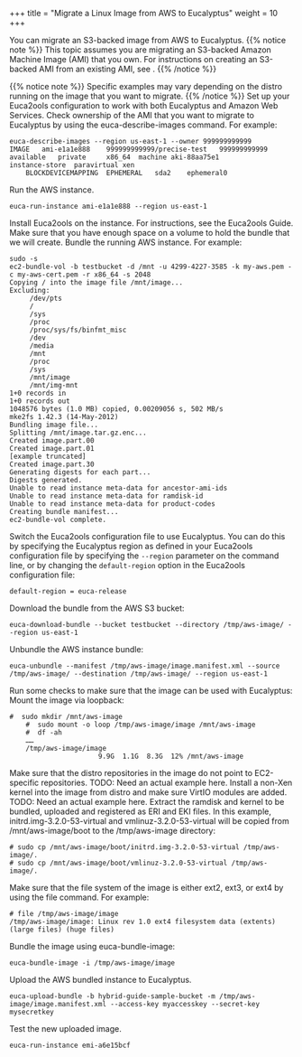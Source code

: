 +++
title = "Migrate a Linux Image from AWS to Eucalyptus"
weight = 10
+++

You can migrate an S3-backed image from AWS to Eucalyptus.
{{% notice note %}}
This topic assumes you are migrating an S3-backed Amazon Machine Image (AMI) that you own. For instructions on creating an S3-backed AMI from an existing AMI, see . 
{{% /notice %}}

{{% notice note %}}
Specific examples may vary depending on the distro running on the image that you want to migrate. 
{{% /notice %}}
Set up your Euca2ools configuration to work with both Eucalyptus and Amazon Web Services. Check ownership of the AMI that you want to migrate to Eucalyptus by using the euca-describe-images command. For example: 

    euca-describe-images --region us-east-1 --owner 999999999999
    IMAGE	ami-e1a1e888	999999999999/precise-test	999999999999	available	private		x86_64	machine	aki-88aa75e1			instance-store	paravirtual	xen
    	BLOCKDEVICEMAPPING	EPHEMERAL	sda2	ephemeral0

Run the AWS instance. 

    euca-run-instance ami-e1a1e888 --region us-east-1 

Install Euca2ools on the instance. For instructions, see the Euca2ools Guide. Make sure that you have enough space on a volume to hold the bundle that we will create. Bundle the running AWS instance. For example: 

    sudo -s
    ec2-bundle-vol -b testbucket -d /mnt -u 4299-4227-3585 -k my-aws.pem -c my-aws-cert.pem -r x86_64 -s 2048
    Copying / into the image file /mnt/image...
    Excluding:
    	 /dev/pts
    	 /
    	 /sys
    	 /proc
    	 /proc/sys/fs/binfmt_misc
    	 /dev
    	 /media
    	 /mnt
    	 /proc
    	 /sys
    	 /mnt/image
    	 /mnt/img-mnt
    1+0 records in
    1+0 records out
    1048576 bytes (1.0 MB) copied, 0.00209056 s, 502 MB/s
    mke2fs 1.42.3 (14-May-2012)
    Bundling image file...
    Splitting /mnt/image.tar.gz.enc...
    Created image.part.00
    Created image.part.01
    [example truncated]
    Created image.part.30
    Generating digests for each part...
    Digests generated.
    Unable to read instance meta-data for ancestor-ami-ids
    Unable to read instance meta-data for ramdisk-id
    Unable to read instance meta-data for product-codes
    Creating bundle manifest...
    ec2-bundle-vol complete.

Switch the Euca2ools configuration file to use Eucalyptus. You can do this by specifying the Eucalyptus region as defined in your Euca2ools configuration file by specifying the `--region` parameter on the command line, or by changing the `default-region` option in the Euca2ools configuration file: 

    default-region = euca-release

Download the bundle from the AWS S3 bucket: 

    euca-download-bundle --bucket testbucket --directory /tmp/aws-image/ --region us-east-1

Unbundle the AWS instance bundle: 

    euca-unbundle --manifest /tmp/aws-image/image.manifest.xml --source /tmp/aws-image/ --destination /tmp/aws-image/ --region us-east-1

Run some checks to make sure that the image can be used with Eucalyptus: Mount the image via loopback: 

    #  sudo mkdir /mnt/aws-image
    	#  sudo mount -o loop /tmp/aws-image/image /mnt/aws-image
    	#  df -ah 
    	……
    	/tmp/aws-image/image
                          9.9G  1.1G  8.3G  12% /mnt/aws-image

Make sure that the distro repositories in the image do not point to EC2-specific repositories. TODO: Need an actual example here. Install a non-Xen kernel into the image from distro and make sure VirtIO modules are added. TODO: Need an actual example here. Extract the ramdisk and kernel to be bundled, uploaded and registered as ERI and EKI files. In this example, initrd.img-3.2.0-53-virtual and vmlinuz-3.2.0-53-virtual will be copied from /mnt/aws-image/boot to the /tmp/aws-image directory: 

    # sudo cp /mnt/aws-image/boot/initrd.img-3.2.0-53-virtual /tmp/aws-image/.
    # sudo cp /mnt/aws-image/boot/vmlinuz-3.2.0-53-virtual /tmp/aws-image/.

Make sure that the file system of the image is either ext2, ext3, or ext4 by using the file command. For example: 

    # file /tmp/aws-image/image
    /tmp/aws-image/image: Linux rev 1.0 ext4 filesystem data (extents) (large files) (huge files)

Bundle the image using euca-bundle-image: 

    euca-bundle-image -i /tmp/aws-image/image

Upload the AWS bundled instance to Eucalyptus. 

    euca-upload-bundle -b hybrid-guide-sample-bucket -m /tmp/aws-image/image.manifest.xml --access-key myaccesskey --secret-key mysecretkey

Test the new uploaded image. 

    euca-run-instance emi-a6e15bcf

